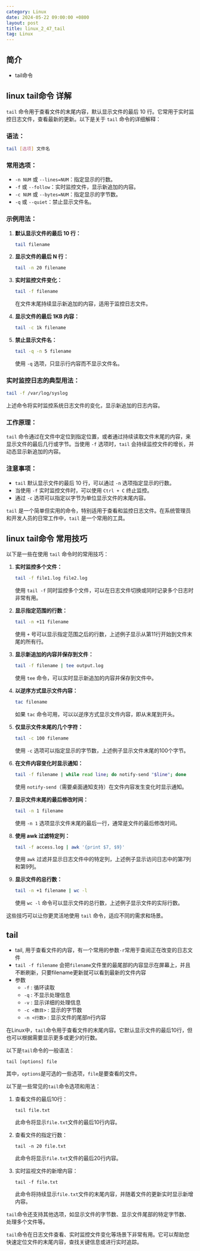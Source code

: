 ```yaml
---
category: Linux
date: 2024-05-22 09:00:00 +0800
layout: post
title: linux_2_47_tail
tag: Linux
---
```

## 简介

+ tail命令

## linux tail命令 详解

`tail` 命令用于查看文件的末尾内容，默认显示文件的最后 10 行。它常用于实时监控日志文件，查看最新的更新。以下是关于 `tail` 命令的详细解释：

### 语法：

```bash
tail [选项] 文件名
```

### 常用选项：

- `-n NUM` 或 `--lines=NUM`：指定显示的行数。
- `-f` 或 `--follow`：实时监控文件，显示新追加的内容。
- `-c NUM` 或 `--bytes=NUM`：指定显示的字节数。
- `-q` 或 `--quiet`：禁止显示文件名。

### 示例用法：

1. **默认显示文件的最后 10 行：**
   ```bash
   tail filename
   ```

2. **显示文件的最后 N 行：**
   ```bash
   tail -n 20 filename
   ```

3. **实时监控文件变化：**
   ```bash
   tail -f filename
   ```
   在文件末尾持续显示新追加的内容，适用于监控日志文件。

4. **显示文件的最后 1KB 内容：**
   ```bash
   tail -c 1k filename
   ```

5. **禁止显示文件名：**
   ```bash
   tail -q -n 5 filename
   ```
   使用 `-q` 选项，只显示行内容而不显示文件名。

### 实时监控日志的典型用法：

```bash
tail -f /var/log/syslog
```

上述命令将实时监控系统日志文件的变化，显示新追加的日志内容。

### 工作原理：

`tail` 命令通过在文件中定位到指定位置，或者通过持续读取文件末尾的内容，来显示文件的最后几行或字节。当使用 `-f` 选项时，`tail` 会持续监控文件的增长，并动态显示新追加的内容。

### 注意事项：

- `tail` 默认显示文件的最后 10 行，可以通过 `-n` 选项指定显示的行数。
- 当使用 `-f` 实时监控文件时，可以使用 `Ctrl + C` 终止监控。
- 通过 `-c` 选项可以指定以字节为单位显示文件的末尾内容。

`tail` 是一个简单但实用的命令，特别适用于查看和监控日志文件。在系统管理员和开发人员的日常工作中，`tail` 是一个常用的工具。

## linux tail命令 常用技巧

以下是一些在使用 `tail` 命令时的常用技巧：

1. **实时监控多个文件：**
   ```bash
   tail -f file1.log file2.log
   ```
   使用 `tail -f` 同时监控多个文件，可以在日志文件切换或同时记录多个日志时非常有用。

2. **显示指定范围的行数：**
   ```bash
   tail -n +11 filename
   ```
   使用 `+` 号可以显示指定范围之后的行数，上述例子显示从第11行开始到文件末尾的所有行。

3. **显示新追加的内容并保存到文件：**
   ```bash
   tail -f filename | tee output.log
   ```
   使用 `tee` 命令，可以实时显示新追加的内容并保存到文件中。

4. **以逆序方式显示文件内容：**
   ```bash
   tac filename
   ```
   如果 `tac` 命令可用，可以以逆序方式显示文件内容，即从末尾到开头。

5. **仅显示文件末尾的几个字符：**
   ```bash
   tail -c 100 filename
   ```
   使用 `-c` 选项可以指定显示的字节数，上述例子显示文件末尾的100个字节。

6. **在文件内容变化时显示通知：**
   ```bash
   tail -f filename | while read line; do notify-send "$line"; done
   ```
   使用 `notify-send`（需要桌面通知支持）在文件内容发生变化时显示通知。

7. **显示文件末尾的最后修改时间：**
   ```bash
   tail -n 1 filename
   ```
   使用 `-n 1` 选项显示文件末尾的最后一行，通常是文件的最后修改时间。

8. **使用 awk 过滤特定列：**
   ```bash
   tail -f access.log | awk '{print $7, $9}'
   ```
   使用 `awk` 过滤并显示日志文件中的特定列，上述例子显示访问日志中的第7列和第9列。

9. **显示文件的总行数：**
   ```bash
   tail -n +1 filename | wc -l
   ```
   使用 `wc -l` 命令可以显示文件的总行数，上述例子显示文件的实际行数。

这些技巧可以让你更灵活地使用 `tail` 命令，适应不同的需求和场景。

## tail  

+ tail, 用于查看文件的内容，有一个常用的参数`-r`常用于查阅正在改变的日志文件
+ `tail -f filename` 会把`filename`文件里的最尾部的内容显示在屏幕上，并且不断刷新，只要filename更新就可以看到最新的文件内容
+ 参数
  + `-f` : 循环读取
  + `-q` : 不显示处理信息
  + `-v` : 显示详细的处理信息
  + `-c <数目>` : 显示的字节数
  + `-n <行数>` : 显示文件的尾部n行内容

在Linux中，`tail`命令用于查看文件的末尾内容。它默认显示文件的最后10行，但也可以根据需要显示更多或更少的行数。

以下是`tail`命令的一般语法：

```
tail [options] file
```

其中，`options`是可选的一些选项，`file`是要查看的文件。

以下是一些常见的`tail`命令选项和用法：

1. 查看文件的最后10行：
   ```
   tail file.txt
   ```

   此命令将显示`file.txt`文件的最后10行内容。

2. 查看文件的指定行数：
   ```
   tail -n 20 file.txt
   ```

   此命令将显示`file.txt`文件的最后20行内容。

3. 实时监视文件的新增内容：
   ```
   tail -f file.txt
   ```

   此命令将持续显示`file.txt`文件的末尾内容，并随着文件的更新实时显示新增内容。

`tail`命令还支持其他选项，如显示文件的字节数、显示文件尾部的特定字节数、处理多个文件等。

`tail`命令在日志文件查看、实时监控文件变化等场景下非常有用。它可以帮助您快速定位文件的末尾内容，查找关键信息或进行实时追踪。